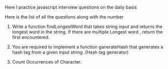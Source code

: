 Here I practice javascript interview questions on the daily basis

Here is the list of all the questions along with the number

1. Write a function findLongestWord that takes string input and returns the longest word in the string. If there are multiple Longest word , return the first encountered. 

2. You are required to implement a function ganerateHash that generates a hash tag from a given input string .(Hash tag generator)

3. Count Occurrences of Character.